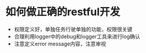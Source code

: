 # 如何做正确的restful开发

- 权限定义好，单独任务行驶单独的功能，权限很关键
- 合理利用logger中的debug和logger工具来进行log确认
- 注意定义error message内容，注意审视

